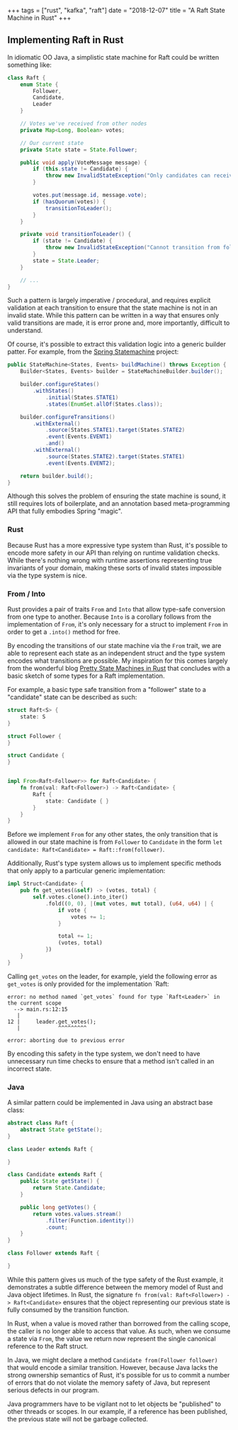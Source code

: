 +++
tags = ["rust", "kafka", "raft"]
date = "2018-12-07"
title = "A Raft State Machine in Rust"
+++

## Implementing Raft in Rust 

In idiomatic OO Java, a simplistic state machine for Raft could be written something like:

```java
class Raft {
    enum State {
        Follower,
        Candidate,
        Leader
    }

    // Votes we've received from other nodes
    private Map<Long, Boolean> votes;

    // Our current state
    private State state = State.Follower;

    public void apply(VoteMessage message) {
        if (this.state != Candidate) {
            throw new InvalidStateException("Only candidates can receive votes!");
        }

        votes.put(message.id, message.vote);
        if (hasQuorum(votes)) {
            transitionToLeader();
        }
    }

    private void transitionToLeader() {
        if (state != Candidate) {
            throw new InvalidStateException("Cannot transition from follower directly to leader!");
        }
        state = State.Leader;
    }

    // ...
}
```
Such a pattern is largely imperative / procedural, and requires explicit validation at each transition to ensure that the state machine is not in an invalid state. While this pattern can be written in a way that ensures only valid transitions are made, it is error prone and,  more importantly, difficult to understand.

Of course, it's possible to extract this validation logic into a generic builder patter. For example, from the [Spring Statemachine](https://projects.spring.io/spring-statemachine/) project:
```java
public StateMachine<States, Events> buildMachine() throws Exception {
    Builder<States, Events> builder = StateMachineBuilder.builder();

    builder.configureStates()
        .withStates()
            .initial(States.STATE1)
            .states(EnumSet.allOf(States.class));

    builder.configureTransitions()
        .withExternal()
            .source(States.STATE1).target(States.STATE2)
            .event(Events.EVENT1)
            .and()
        .withExternal()
            .source(States.STATE2).target(States.STATE1)
            .event(Events.EVENT2);

    return builder.build();
}
```

Although this solves the problem of ensuring the state machine is sound, it still requires lots of boilerplate, and an annotation based meta-programming API that fully embodies Spring "magic".

### Rust

Because Rust has a more expressive type system than Rust, it's possible to encode more safety in our API than relying on runtime validation checks. While there's nothing wrong with runtime assertions representing true invariants of your domain, making these sorts of invalid states impossible via the type system is nice.

### From / Into

Rust provides a pair of traits `From` and `Into` that allow type-safe conversion from one type to another. Because `Into` is a corollary follows from the implementation of `From`, it's only necessary for a struct to implement `From` in order to get a `.into()` method for free.

By encoding the transitions of our state machine via the `From` trait, we are able to represent each state as an independent struct and the type system encodes what transitions are possible. My inspiration for this comes largely from the wonderful blog [Pretty State Machines in Rust](https://hoverbear.org/2016/10/12/rust-state-machine-pattern/) that concludes with a basic sketch of some types for a Raft implementation.


For example, a basic type safe transition from a "follower" state to a "candidate" state can be described as such:
```rust
struct Raft<S> {
    state: S
}

struct Follower {
}

struct Candidate {
}


impl From<Raft<Follower>> for Raft<Candidate> {
    fn from(val: Raft<Follower>) -> Raft<Candidate> {
        Raft {
            state: Candidate { }
        }
    }
}
```

Before we implement `From` for any other states, the only transition that is allowed in our state machine is from `Follower` to `Candidate` in the form `let candidate: Raft<Candidate> = Raft::from(follower)`.

Additionally, Rust's type system allows us to implement specific methods that only apply to a particular generic implementation:
```rust
impl Struct<Candidate> {
    pub fn get_votes(&self) -> (votes, total) {
        self.votes.clone().into_iter()
            .fold((0, 0), |(mut votes, mut total), (u64, u64) | {
                if vote {
                    votes += 1;
                }

                total += 1;
                (votes, total)
            })
    }
}
```

Calling `get_votes` on the leader, for example, yield the following error as `get_votes` is only provided for the implementation `Raft<Candidate>:
```
error: no method named `get_votes` found for type `Raft<Leader>` in the current scope
  --> main.rs:12:15
   |
12 |     leader.get_votes();
   |            ^^^^^^^^^

error: aborting due to previous error
```

By encoding this safety in the type system, we don't need to have unnecessary run time checks to ensure that a method isn't called in an incorrect state.

### Java 

A similar pattern could be implemented in Java using an abstract base class:

```java
abstract class Raft {
    abstract State getState();
}

class Leader extends Raft {

}

class Candidate extends Raft {
    public State getState() {
        return State.Candidate;
    }

    public long getVotes() {
        return votes.values.stream()
            .filter(Function.identity())
            .count;
    }
}

class Follower extends Raft {

}
```

While this pattern gives us much of the type safety of the Rust example, it demonstrates a subtle difference between the memory model of Rust and Java object lifetimes. In Rust, the signature `fn from(val: Raft<Follower>) -> Raft<Candidate>` ensures that the object representing our previous state is fully consumed by the transition function.

In Rust, when a value is moved rather than borrowed from the calling scope, the caller is no longer able to access that value. As such, when we consume a state via `From`, the value we return now represent the single canonical reference to the Raft struct.

In Java, we might declare a method `Candidate from(Follower follower)` that would encode a similar transition. However, because Java lacks the strong ownership semantics of Rust, it's possible for us to commit a number of errors that do not violate the memory safety of Java, but represent serious defects in our program.

Java programmers have to be vigilant not to let objects be "published" to other threads or scopes. In our example, if a reference has been published, the previous state will not be garbage collected.